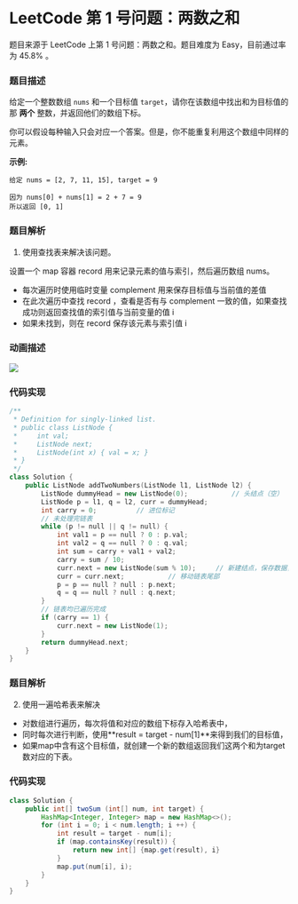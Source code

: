 # LeetCode 第 1 号问题：两数之和


题目来源于 LeetCode 上第 1 号问题：两数之和。题目难度为 Easy，目前通过率为 45.8% 。

### 题目描述

给定一个整数数组 `nums` 和一个目标值 `target`，请你在该数组中找出和为目标值的那 **两个** 整数，并返回他们的数组下标。

你可以假设每种输入只会对应一个答案。但是，你不能重复利用这个数组中同样的元素。

**示例:**

```
给定 nums = [2, 7, 11, 15], target = 9

因为 nums[0] + nums[1] = 2 + 7 = 9
所以返回 [0, 1]
```

### 题目解析

1. 使用查找表来解决该问题。

设置一个 map 容器 record 用来记录元素的值与索引，然后遍历数组 nums。

* 每次遍历时使用临时变量 complement 用来保存目标值与当前值的差值
* 在此次遍历中查找 record ，查看是否有与 complement 一致的值，如果查找成功则返回查找值的索引值与当前变量的值 i
* 如果未找到，则在 record 保存该元素与索引值 i

### 动画描述

![](https://blog-1257126549.cos.ap-guangzhou.myqcloud.com/blog/mol6g.gif)

### 代码实现

```cpp
/**
 * Definition for singly-linked list.
 * public class ListNode {
 *     int val;
 *     ListNode next;
 *     ListNode(int x) { val = x; }
 * }
 */
class Solution {
    public ListNode addTwoNumbers(ListNode l1, ListNode l2) {
        ListNode dummyHead = new ListNode(0);           // 头结点（空）
        ListNode p = l1, q = l2, curr = dummyHead;
        int carry = 0;          // 进位标记
        // 未处理完链表
        while (p != null || q != null) {
            int val1 = p == null ? 0 : p.val;
            int val2 = q == null ? 0 : q.val;
            int sum = carry + val1 + val2;
            carry = sum / 10;
            curr.next = new ListNode(sum % 10);     // 新建结点，保存数据，连接链表
            curr = curr.next;           // 移动链表尾部
            p = p == null ? null : p.next;
            q = q == null ? null : q.next;
        }
        // 链表均已遍历完成
        if (carry == 1) {
            curr.next = new ListNode(1);
        }
        return dummyHead.next;
    }
}

```

### 题目解析

2. 使用一遍哈希表来解决

* 对数组进行遍历，每次将值和对应的数组下标存入哈希表中，
* 同时每次进行判断，使用**result = target - num[1]**来得到我们的目标值，
* 如果map中含有这个目标值，就创建一个新的数组返回我们这两个和为target数对应的下表。

### 代码实现

```java
class Solution {
    public int[] twoSum (int[] num, int target) {
        HashMap<Integer, Integer> map = new HashMap<>();
        for (int i = 0; i < num.length; i ++) {
            int result = target - num[i];
            if (map.containsKey(result)) {
                return new int[] {map.get(result), i}
            }
            map.put(num[i], i);
        }
    }
}
```